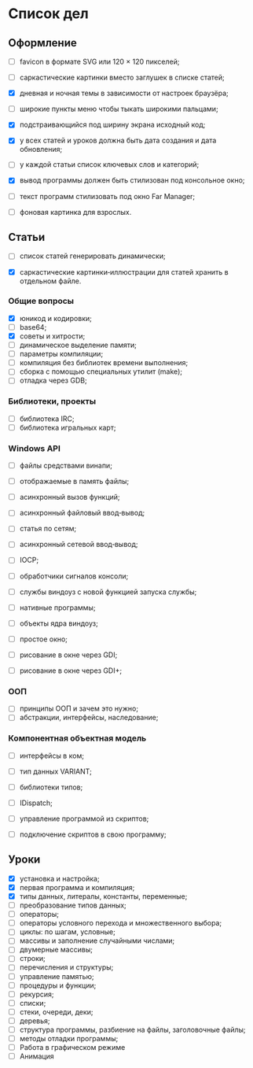 ﻿# Список дел

## Оформление

* [ ] favicon в формате SVG или 120 × 120 пикселей;
* [ ] саркастические картинки вместо заглушек в списке статей;
* [x] дневная и ночная темы в зависимости от настроек браузёра;
* [ ] широкие пункты меню чтобы тыкать широкими пальцами;
* [x] подстраивающийся под ширину экрана исходный код;
* [x] у всех статей и уроков должна быть дата создания и дата обновления;
* [ ] у каждой статьи список ключевых слов и категорий;
* [x] вывод программы должен быть стилизован под консольное окно;
* [ ] текст программ стилизовать под окно Far Manager;
* [ ] фоновая картинка для взрослых.


## Статьи

* [ ] список статей генерировать динамически;
* [x] саркастические картинки‐иллюстрации для статей хранить в отдельном файле.


### Общие вопросы

* [x] юникод и кодировки;
* [ ] base64;
* [x] советы и хитрости;
* [ ] динамическое выделение памяти;
* [ ] параметры компиляции;
* [ ] компиляция без библиотек времени выполнения;
* [ ] сборка с помощью специальных утилит (make);
* [ ] отладка через GDB;

### Библиотеки, проекты

* [ ] библиотека IRC;
* [ ] библиотека игральных карт;

### Windows API

* [ ] файлы средствами винапи;
* [ ] отображаемые в память файлы;
* [ ] асинхронный вызов функций;
* [ ] асинхронный файловый ввод‐вывод;
* [ ] статья по сетям;
* [ ] асинхронный сетевой ввод‐вывод;
* [ ] IOCP;
* [ ] обработчики сигналов консоли;
* [ ] службы виндоуз с новой функцией запуска службы;
* [ ] нативные программы;
* [ ] объекты ядра виндоуз;
* [ ] простое окно;
* [ ] рисование в окне через GDI;
* [ ] рисование в окне через GDI+;


### ООП

* [ ] принципы ООП и зачем это нужно;
* [ ] абстракции, интерфейсы, наследование;

### Компонентная объектная модель

* [ ] интерфейсы в ком;
* [ ] тип данных VARIANT;
* [ ] библиотеки типов;
* [ ] IDispatch;
* [ ] управление программой из скриптов;
* [ ] подключение скриптов в свою программу;


## Уроки

* [x] установка и настройка;
* [x] первая программа и компиляция;
* [x] типы данных, литералы, константы, переменные;
* [ ] преобразование типов данных;
* [ ] операторы;
* [ ] операторы условного перехода и множественного выбора;
* [ ] циклы: по шагам, условные;
* [ ] массивы и заполнение случайными числами;
* [ ] двумерные массивы;
* [ ] строки;
* [ ] перечисления и структуры;
* [ ] управление памятью;
* [ ] процедуры и функции;
* [ ] рекурсия;
* [ ] списки;
* [ ] стеки, очереди, деки;
* [ ] деревья;
* [ ] структура программы, разбиение на файлы, заголовочные файлы;
* [ ] методы отладки программы;
* [ ] Работа в графическом режиме
* [ ] Анимация

